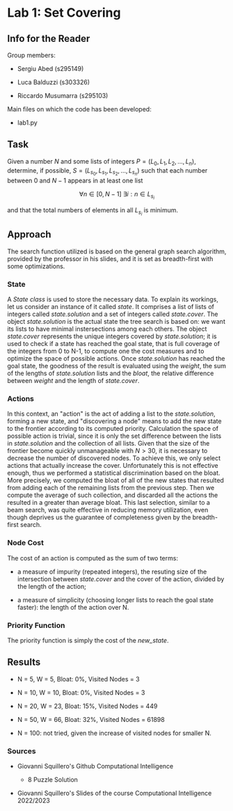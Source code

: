 # Lab 1: Set Covering

## Info for the Reader

Group members:

- Sergiu Abed (s295149)

- Luca Balduzzi (s303326)

- Riccardo Musumarra (s295103)

Main files on which the code has been developed: 

- lab1.py

## Task

Given a number $N$ and some lists of integers $P = (L_0, L_1, L_2, ..., L_n)$,
determine, if possible, $S = (L_{s_0}, L_{s_1}, L_{s_2}, ..., L_{s_n})$
such that each number between $0$ and $N-1$ appears in at least one list

$$\forall n \in [0, N-1] \ \exists i : n \in L_{s_i}$$

and that the total numbers of elements in all $L_{s_i}$ is minimum.

## Approach

The search function utilized is based on the general graph search algorithm, provided by the professor in his slides, and it is set as breadth-first with some optimizations.

### State

A *State class* is used to store the necessary data. To explain its workings, let us consider an instance of it called *state*. It comprises a list of lists of integers called *state.solution* and a set of integers called *state.cover*. The object *state.solution* is the actual state the tree search is based on: we want its lists to have minimal instersections among each others. The object *state.cover* represents the unique integers covered by *state.solution*; it is used to check if a state has reached the goal state, that is full coverage of the integers from 0 to N-1, to compute one the cost measures and to optimize the space of possible actions.
Once *state.solution* has reached the goal state, the goodness of the result is evaluated using the *weight*, the sum of the lengths of *state.solution* lists and the *bloat*, the relative difference between *weight* and the length of *state.cover*.

### Actions

In this context, an "action" is the act of adding a list to the *state.solution*, forming a new state, and "discovering a node" means to add the new state to the frontier according to its computed priority.
Calculation the space of possible action is trivial, since it is only the set difference between the lists in *state.solution* and the collection of all lists.
Given that the size of the frontier become quickly unmanageable with $N > 30$, it is necessary to decrease the number of discovered nodes. To achieve this, we only select actions that actually increase the cover. 
Unfortunately this is not effective enough, thus we performed a statistical discrimination based on the bloat. More precisely, we computed the bloat of all of the new states that resulted from adding each of the remaining lists from the previous step. Then we compute the average of such collection, and discarded all the actions the resulted in a greater than average bloat. This last selection, similar to a beam search, was quite effective in reducing memory utilization, even though deprives us the guarantee of completeness given by the breadth-first search.

### Node Cost

The cost of an action is computed as the sum of two terms:

- a measure of impurity (repeated integers), the resuting size of the intersection between *state.cover* and the cover of the action, divided by the length of the action;

- a measure of simplicity (choosing longer lists to reach the goal state faster): the length of the action over N.

### Priority Function

The priority function is simply the cost of the *new_state*.

## Results

- N = 5, W = 5, Bloat: 0%, Visited Nodes = 3

- N = 10, W = 10, Bloat: 0%, Visited Nodes = 3

- N = 20, W = 23, Bloat: 15%, Visited Nodes = 449

- N = 50, W = 66, Bloat: 32%, Visited Nodes = 61898

- N = 100: not tried, given the increase of visited nodes for smaller N.

### Sources

- Giovanni Squillero's Github Computational Intelligence

  - 8 Puzzle Solution

- Giovanni Squillero's Slides of the course Computational Intelligence 2022/2023